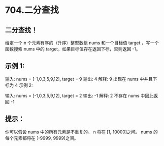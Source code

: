 # 704.二分查找

## 二分查找！

给定一个 n 个元素有序的（升序）整型数组 nums 和一个目标值 target ，写一个函数搜索 nums 中的 target，如果目标值存在返回下标，否则返回 -1。

## 示例 1:

输入: nums = [-1,0,3,5,9,12], target = 9 输出: 4 解释: 9 出现在 nums 中并且下标为 4 示例 2:

输入: nums = [-1,0,3,5,9,12], target = 2 输出: -1 解释: 2 不存在 nums 中因此返回 -1

## 提示：

你可以假设 nums 中的所有元素是不重复的。 n 将在 [1, 10000]之间。 nums 的每个元素都将在 [-9999, 9999]之间。
